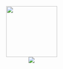 <div align="center"> <img height="137px" src="https://github-readme-stats.vercel.app/api?username=grllq458&hide_title=true&hide_border=true&show_icons=trueline_height=21&text_color=000&icon_color=000&bg_color=0,ea6161,ffc64d,fffc4d,52fa5a&theme=graywhite" /> </div>
<div align="center"> <img src="https://visitor-badge.glitch.me/badge?page_id=grllq458" /> </div>

